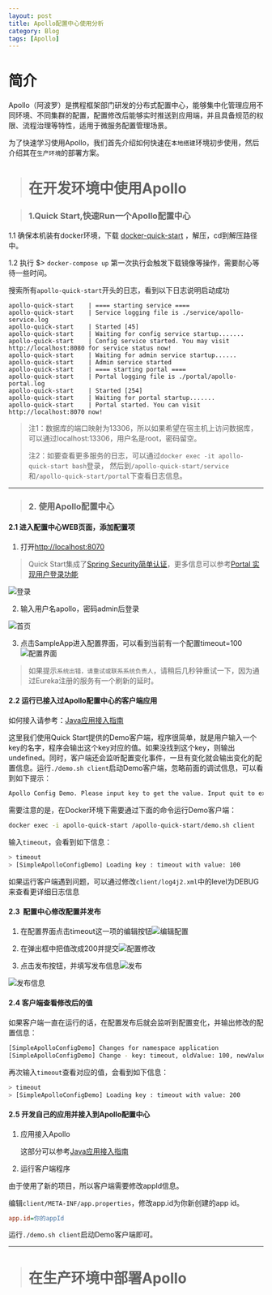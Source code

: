 ```yaml
---
layout: post
title: Apollo配置中心使用分析
category: Blog
tags: [Apollo]
---
```


# 简介

Apollo（阿波罗）是携程框架部门研发的分布式配置中心，能够集中化管理应用不同环境、不同集群的配置，配置修改后能够实时推送到应用端，并且具备规范的权限、流程治理等特性，适用于微服务配置管理场景。

为了快速学习使用Apollo，我们首先介绍如何快速在`本地搭建`环境初步使用，然后介绍其在`生产环境`的部署方案。

> # 在开发环境中使用Apollo

> ### 1.Quick Start,快速Run一个Apollo配置中心

1.1 确保本机装有docker环境，下载 [docker-quick-start](https://github.com/ctripcorp/apollo/tree/master/scripts/docker-quick-start) ，解压，cd到解压路径中。

1.2 执行 $> `docker-compose up` 第一次执行会触发下载镜像等操作，需要耐心等待一些时间。

搜索所有`apollo-quick-start`开头的日志，看到以下日志说明启动成功

```
apollo-quick-start    | ==== starting service ====
apollo-quick-start    | Service logging file is ./service/apollo-service.log
apollo-quick-start    | Started [45]
apollo-quick-start    | Waiting for config service startup.......
apollo-quick-start    | Config service started. You may visit http://localhost:8080 for service status now!
apollo-quick-start    | Waiting for admin service startup......
apollo-quick-start    | Admin service started
apollo-quick-start    | ==== starting portal ====
apollo-quick-start    | Portal logging file is ./portal/apollo-portal.log
apollo-quick-start    | Started [254]
apollo-quick-start    | Waiting for portal startup.......
apollo-quick-start    | Portal started. You can visit http://localhost:8070 now!
```

> 注1：数据库的端口映射为13306，所以如果希望在宿主机上访问数据库，可以通过localhost:13306，用户名是root，密码留空。
> 
> 注2：如要查看更多服务的日志，可以通过`docker exec -it apollo-quick-start bash`登录， 然后到`/apollo-quick-start/service`和`/apollo-quick-start/portal`下查看日志信息。

---

> ### 2. 使用Apollo配置中心

#### 2.1 进入配置中心WEB页面，添加配置项

1. 打开[http://localhost:8070](http://localhost:8070/)

> Quick Start集成了[Spring Security简单认证](https://github.com/ctripcorp/apollo/wiki/Portal-%E5%AE%9E%E7%8E%B0%E7%94%A8%E6%88%B7%E7%99%BB%E5%BD%95%E5%8A%9F%E8%83%BD#%E5%AE%9E%E7%8E%B0%E6%96%B9%E5%BC%8F%E4%B8%80%E4%BD%BF%E7%94%A8apollo%E6%8F%90%E4%BE%9B%E7%9A%84spring-security%E7%AE%80%E5%8D%95%E8%AE%A4%E8%AF%81)，更多信息可以参考[Portal 实现用户登录功能](https://github.com/ctripcorp/apollo/wiki/Portal-%E5%AE%9E%E7%8E%B0%E7%94%A8%E6%88%B7%E7%99%BB%E5%BD%95%E5%8A%9F%E8%83%BD)

![登录](https://github.com/nobodyiam/apollo-build-scripts/raw/master/images/apollo-login.png)

2. 输入用户名apollo，密码admin后登录

![首页](https://github.com/nobodyiam/apollo-build-scripts/raw/master/images/apollo-sample-home.png)

3. 点击SampleApp进入配置界面，可以看到当前有一个配置timeout=100![配置界面](https://github.com/nobodyiam/apollo-build-scripts/raw/master/images/sample-app-config.png)

> 如果提示`系统出错，请重试或联系系统负责人`，请稍后几秒钟重试一下，因为通过Eureka注册的服务有一个刷新的延时。

#### 2.2 运行已接入过Apollo配置中心的客户端应用

如何接入请参考：[Java应用接入指南](https://github.com/ctripcorp/apollo/wiki/Java%E5%AE%A2%E6%88%B7%E7%AB%AF%E4%BD%BF%E7%94%A8%E6%8C%87%E5%8D%97)

这里我们使用Quick Start提供的Demo客户端，程序很简单，就是用户输入一个key的名字，程序会输出这个key对应的值。如果没找到这个key，则输出undefined。同时，客户端还会监听配置变化事件，一旦有变化就会输出变化的配置信息。运行`./demo.sh client`启动Demo客户端，忽略前面的调试信息，可以看到如下提示：

```bash
Apollo Config Demo. Please input key to get the value. Input quit to exit.
```

需要注意的是，在Docker环境下需要通过下面的命令运行Demo客户端：

```bash
docker exec -i apollo-quick-start /apollo-quick-start/demo.sh client
```

输入`timeout`，会看到如下信息：

```bash
> timeout
> [SimpleApolloConfigDemo] Loading key : timeout with value: 100
```

如果运行客户端遇到问题，可以通过修改`client/log4j2.xml`中的level为DEBUG来查看更详细日志信息

<logger name="com.ctrip.framework.apollo" additivity="false" level="trace">
    <AppenderRef ref="Async" level="DEBUG"/>
</logger>

#### 2.3  配置中心修改配置并发布

1. 在配置界面点击timeout这一项的编辑按钮![编辑配置](https://github.com/nobodyiam/apollo-build-scripts/raw/master/images/sample-app-modify-config.png)

2. 在弹出框中把值改成200并提交![配置修改](https://github.com/nobodyiam/apollo-build-scripts/raw/master/images/sample-app-submit-config.png)

3. 点击发布按钮，并填写发布信息![发布](https://github.com/nobodyiam/apollo-build-scripts/raw/master/images/sample-app-release-config.png)

![发布信息](https://github.com/nobodyiam/apollo-build-scripts/raw/master/images/sample-app-release-detail.png)

#### 2.4 客户端查看修改后的值

如果客户端一直在运行的话，在配置发布后就会监听到配置变化，并输出修改的配置信息：

```bash
[SimpleApolloConfigDemo] Changes for namespace application
[SimpleApolloConfigDemo] Change - key: timeout, oldValue: 100, newValue: 200, changeType: MODIFIED
```

再次输入`timeout`查看对应的值，会看到如下信息：

```bash
> timeout
> [SimpleApolloConfigDemo] Loading key : timeout with value: 200
```

#### 2.5 开发自己的应用并接入到Apollo配置中心

1. 应用接入Apollo

   这部分可以参考[Java应用接入指南](https://github.com/ctripcorp/apollo/wiki/Java%E5%AE%A2%E6%88%B7%E7%AB%AF%E4%BD%BF%E7%94%A8%E6%8C%87%E5%8D%97)

2. 运行客户端程序

由于使用了新的项目，所以客户端需要修改appId信息。

编辑`client/META-INF/app.properties`，修改app.id为你新创建的app id。

```ini
app.id=你的appId
```

运行`./demo.sh client`启动Demo客户端即可。

---

> # 在生产环境中部署Apollo

